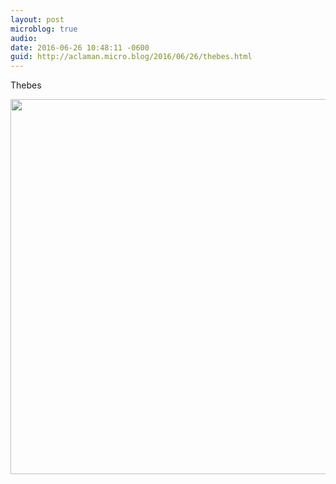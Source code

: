 ```yaml
---
layout: post
microblog: true
audio: 
date: 2016-06-26 10:48:11 -0600
guid: http://aclaman.micro.blog/2016/06/26/thebes.html
---
```

Thebes

<img src="http://micro.alexclaman.com/uploads/2018/9aa78f12ca.jpg" width="600" height="600" />
